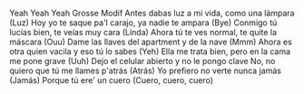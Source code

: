Yeah Yeah Yeah Grosse Modif
Antes dabas luz a mi vida, como una lámpara (Luz)
Hoy yo te saque pa'l carajo, ya nadie te ampara (Bye)
Conmigo tú lucías bien, te veías muy cara (Linda)
Ahora tú te ves normal, te quite la máscara (Ouu)
Dame las llaves del apartment y de la nave (Mmm)
Ahora es otra quien vacila y eso tú lo sabes (Yeh)
Ella me trata bien, pero en la cama me pone grave (Uuh)
Dejo el celular abierto y no le pongo clave
No, no quiero que tú me llames p'atrás (Atrás)
Yo prefiero no verte nunca jamás (Jamás)
Porque tú ere' un cuero (Cuero, cuero, cuero)
